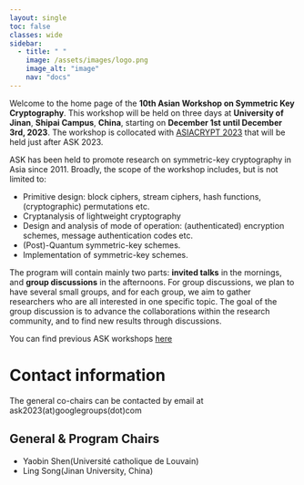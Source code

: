 ```yaml
---
layout: single
toc: false
classes: wide
sidebar:  
  - title: " "
    image: /assets/images/logo.png
    image_alt: "image"
    nav: "docs"
---
```


Welcome to the home page of the **10th Asian Workshop on Symmetric Key Cryptography**. This workshop will be held on three days at **University of Jinan**, **Shipai Campus**, **China**, starting on **December 1st until December 3rd, 2023**. The workshop is collocated with [ASIACRYPT 2023](https://asiacrypt.iacr.org/2023/) that will be held just after ASK 2023.

ASK has been held to promote research on symmetric-key cryptography in Asia since 2011. Broadly, the scope of the workshop includes, but is not limited to:

- Primitive design: block ciphers, stream ciphers, hash functions, (cryptographic) permutations etc.
- Cryptanalysis of lightweight cryptography
- Design and analysis of mode of operation: (authenticated) encryption schemes, message authentication codes etc.
- (Post)-Quantum symmetric-key schemes.
- Implementation of symmetric-key schemes.

The program will contain mainly two parts: **invited talks** in the mornings, and **group discussions** in the afternoons. For group discussions, we plan to have several small groups, and for each group, we aim to gather researchers who are all interested in one specific topic. The goal of the group discussion is to advance the collaborations within the research community, and to find new results through discussions.

You can find previous ASK workshops [here](https://askworkshop.github.io/ask/)


# Contact information

The general co-chairs can be contacted by email at ask2023(at)googlegroups(dot)com

## General & Program Chairs
<ul>
<li>Yaobin Shen(Université catholique de Louvain)</li>
<li>Ling Song(Jinan University, China)</li>
</ul>

